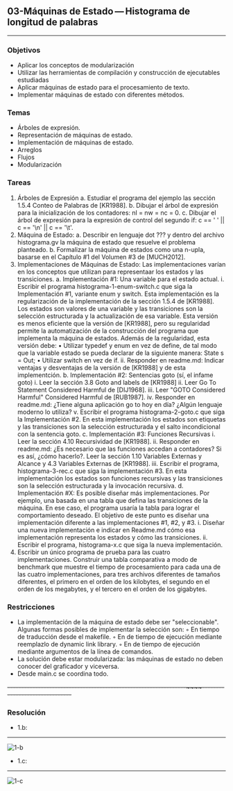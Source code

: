 ## 03-Máquinas de Estado — Histograma de longitud de palabras

------------


### Objetivos
- Aplicar los conceptos de modularización
- Utilizar las herramientas de compilación y construcción de ejecutables estudiadas
- Aplicar máquinas de estado para el procesamiento de texto.
- Implementar máquinas de estado con diferentes métodos.

### Temas
- Árboles de expresión.
- Representación de máquinas de estado.
- Implementación de máquinas de estado.
- Arreglos
- Flujos
- Modularización


### Tareas
1. Árboles de Expresión
a. Estudiar el programa del ejemplo las sección 1.5.4 Conteo de Palabras de [KR1988].
b. Dibujar el árbol de expresión para la inicialización de los contadores: 
nl = nw = nc = 0.
c. Dibujar el árbol de expresión para la expresión de control del segundo if:
c == ' ' || c == '\n' || c == '\t'.
2. Máquina de Estado:
a. Describir en lenguaje dot ??? y dentro del archivo histograma.gv la máquina de estado que resuelve el problema planteado.
b. Formalizar la máquina de estados como una n-upla, basarse en el Capítulo #1 del Volumen #3 de [MUCH2012].
3. Implementaciones de Máquinas de Estado:
Las implementaciones varían en los conceptos que utilizan para representaar los estados y las transiciones.
a. Implementación #1: Una variable para el estado actual.
i. Escribir el programa histograma-1-enum-switch.c que siga la
Implementación #1, variante enum y switch.
Esta implementación es la regularización de la implementación de la sección 1.5.4 de [KR1988]. Los estados son valores de una variable y las transiciones son la selección estructurada y la actualización de esa variable. Esta versión es menos eficiente que la versión de [KR1988], pero su regularidad permite la automatización de la construcción del programa que implementa la máquina de estados. Además de la regularidad, esta versión debe:
• Utilizar typedef y enum en vez de define, de tal modo que la
variable estado se pueda declarar de la siguiente manera: State s = Out;
• Utilizar switch en vez de if.
ii. Responder en readme.md: Indicar ventajas y desventajas de la versión de [KR1988] y de esta implementción.
b. Implementación #2: Sentencias goto (sí, el infame goto)
i. Leer la sección 3.8 Goto and labels de [KR1988]
ii. Leer Go To Statement Considered Harmful de [DIJ1968].
iii. Leer "GOTO Considered Harmful" Considered Harmful de [RUB1987].
iv. Responder en readme.md: ¿Tiene alguna aplicación go to hoy en día? ¿Algún lenguaje moderno lo utiliza?
v. Escribir el programa histograma-2-goto.c que siga la
Implementación #2. En esta implementación los estados son etiquetas y las transiciones son la selección estructurada y el salto incondicional con la sentencia goto.
c. Implementación #3: Funciones Recursivas
i. Leer la sección 4.10 Recursividad de [KR1988].
ii. Responder en readme.md: ¿Es necesario que las funciones accedan a contadores? Si es así, ¿cómo hacerlo?.
Leer la sección 1.10 Variables Externas y Alcance y 4.3 Variables Externas de [KR1988].
iii. Escribir el programa, histograma-3-rec.c que siga la implementación #3.
En esta implementación los estados son funciones recursivas y las transiciones son la selección estructurada y la invocación recursiva.
d. Implementación #X:
Es posible diseñar más implementaciones. Por ejemplo, una basada en una tabla que defina las transiciones de la máquina. En ese caso, el programa usaría la tabla para lograr el comportamiento deseado. El objetivo de este punto es diseñar una implementación diferente a las implementaciones #1, #2, y #3.
i. Diseñar una nueva implementación e indicar en Readme.md cómo esa
implementación representa los estados y cómo las transiciones.
ii. Escribir el programa, histograma-x.c que siga la nueva
implementación.
4. Escribir un único programa de prueba para las cuatro implementaciones.
Construir una tabla comparativa a modo de benchmark que muestre el tiempo de procesamiento para cada una de las cuatro implementaciones, para tres archivos diferentes de tamaños diferentes, el primero en el orden de los kilobytes, el
segundo en el orden de los megabytes, y el tercero en el orden de los gigabytes.


### Restricciones
- La implementación de la máquina de estado debe ser "seleccionable".
Algunas formas posibles de implementar la selección son:
◦ En tiempo de traducción desde el makefile.
◦ En de tiempo de ejecución mediante reemplazlo de dynamic link library.
◦ En de tiempo de ejecución mediante argumentos de la línea de comandos.
- La solución debe estar modularizada: las máquinas de estado no deben
conocer del graficador y viceversa.
- Desde main.c se coordina todo.



~~----------------------------------------------------------------~~~~-------------------------------~~


### Resolución
 - 1.b:
------------
![1-b](https://user-images.githubusercontent.com/63465251/125211810-77966100-e27f-11eb-966a-4d2da9502852.jpeg)
 - 1.c:
------------
 ![1-c](https://user-images.githubusercontent.com/63465251/125211957-7ade1c80-e280-11eb-8438-6e033f6a7fac.jpeg)
